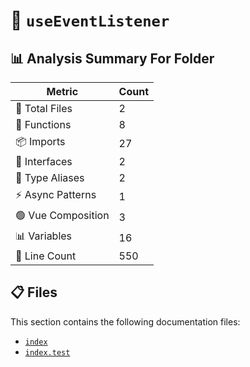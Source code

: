 # 📁 `useEventListener`

## 📊 Analysis Summary For Folder

| Metric | Count |
|--------|-------|
| 📁 Total Files | 2 |
| 🔧 Functions | 8 |
| 📦 Imports | 27 |
| 📐 Interfaces | 2 |
| 📑 Type Aliases | 2 |
| ⚡ Async Patterns | 1 |
| 🟢 Vue Composition | 3 |
| 📊 Variables | 16 |
| 🔢 Line Count | 550 |


## 📋 Files

This section contains the following documentation files:

- [`index`](./index.md)
- [`index.test`](./index.test.md)